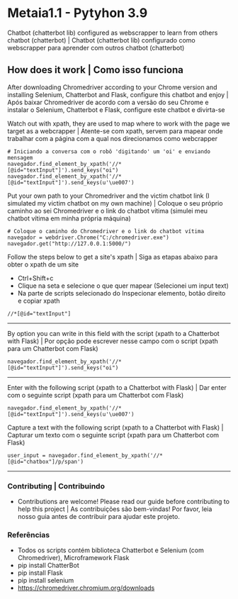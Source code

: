 # Metaia1.1 - Pytyhon 3.9
Chatbot (chatterbot lib) configured as webscrapper to learn from others chatbot (chatterbot) | Chatbot (chatterbot lib) configurado como webscrapper para aprender com outros chatbot (chatterbot)

## How does it work | Como isso funciona
After downloading Chromedriver according to your Chrome version and installing Selenium, Chatterbot and Flask, configure this chatbot and enjoy | Após baixar Chromedriver de acordo com a versão do seu Chrome e instalar o Selenium, Chatterbot e Flask, configure este chatbot e divirta-se

Watch out with xpath, they are used to map where to work with the page we target as a webcrapper | Atente-se com xpath, servem para mapear onde trabalhar com a página com a qual nos direcionamos como webcrapper
```
# Iniciando a conversa com o robô 'digitando' um 'oi' e enviando mensagem
navegador.find_element_by_xpath('//*[@id="textInput"]').send_keys("oi")
navegador.find_element_by_xpath('//*[@id="textInput"]').send_keys(u'\ue007')
```

Put your own path to your Chromedriver and the victim chatbot link (I simulated my victim chatbot on my own machine) | Coloque o seu próprio caminho ao sei Chromedriver e o link do chatbot vítima (simulei meu chatbot vítima em minha própria máquina)
```
# Coloque o caminho do Chromedriver e o link do chatbot vítima
navegador = webdriver.Chrome("C:/chromedriver.exe")
navegador.get("http://127.0.0.1:5000/")
```

Follow the steps below to get a site's xpath | Siga as etapas abaixo para obter o xpath de um site
* Ctrl+Shift+c
* Clique na seta e selecione o que quer mapear (Selecionei um input text)
* Na parte de scripts selecionado do Inspecionar elemento, botão direito e copiar xpath
```
//*[@id="textInput"]
```
-----------------------------------------------
By option you can write in this field with the script (xpath to a Chatterbot with Flask) | Por opção pode escrever nesse campo com o script (xpath para um Chatterbot com Flask)
```
navegador.find_element_by_xpath('//*[@id="textInput"]').send_keys("oi")
```
-----------------------------------------------
Enter with the following script (xpath to a Chatterbot with Flask) | Dar enter com o seguinte script (xpath para um Chatterbot com Flask)
```
navegador.find_element_by_xpath('//*[@id="textInput"]').send_keys(u'\ue007')
```
Capture a text with the following script (xpath to a Chatterbot with Flask) | Capturar um texto com o seguinte script (xpath para um Chatterbot com Flask)
```
user_input = navegador.find_element_by_xpath('//*[@id="chatbox"]/p/span')
```

-----------------------------------------------
### Contributing | Contribuindo
* Contributions are welcome! Please read our guide before contributing to help this project | As contribuições são bem-vindas! Por favor, leia nosso guia antes de contribuir para ajudar este projeto.
### Referências
* Todos os scripts contém biblioteca Chatterbot e Selenium (com Chromedriver), Microframework Flask
* pip install ChatterBot
* pip install Flask
* pip install selenium
* https://chromedriver.chromium.org/downloads
